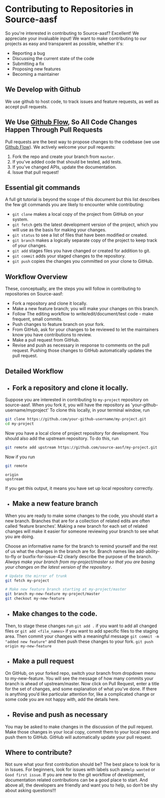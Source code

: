 # Contributing to Repositories in Source-aasf
So you're interested in contributing to Source-aasf? Excellent! We appreciate your invaluable input! We want to make contributing to our projects as easy and transparent as possible, whether it's:

- Reporting a bug
- Discussing the current state of the code
- Submitting a fix
- Proposing new features
- Becoming a maintainer

## We Develop with Github
We use github to host code, to track issues and feature requests, as well as accept pull requests.

## We Use [Github Flow](https://guides.github.com/introduction/flow/index.html), So All Code Changes Happen Through Pull Requests
Pull requests are the best way to propose changes to the codebase (we use [Github Flow](https://guides.github.com/introduction/flow/index.html)). We actively welcome your pull requests:

1. Fork the repo and create your branch from `master`.
2. If you've added code that should be tested, add tests.
3. If you've changed APIs, update the documentation.
4. Issue that pull request!


## Essential git commands
A full git tutorial is beyond the scope of this document but this list describes the few git commands you are likely to encounter while contributing:

- `git clone` makes a local copy of the project from GitHub on your system.
- `git fetch` gets the latest development version of the project, which you will use as the basis for making your changes.
- `git status` to see a list of files that have been modified or created.
- `git branch` makes a logically separate copy of the project to keep track of your changes.
- `git add` stages files you have changed or created for addition to git.
- `git commit` adds your staged changes to the repository.
- `git push` copies the changes you committed on your clone to GitHub.


## Workflow Overview

These, conceptually, are the steps you will follow in contributing to repositories on Source-aasf:

- Fork a repository and clone it locally.
- Make a new feature branch; you will make your changes on this branch.
- Follow The editing workflow to write/edit/document/test code - make frequent, small commits.
- Push changes to feature branch on your fork.
- From GitHub, ask for your changes to be reviewed to let the maintainers know you have contributions to review.
- Make a pull request from GitHub.
- Revise and push as necessary in response to comments on the pull request. Pushing those changes to GitHub automatically updates the pull request.

## Detailed Workflow
* ## Fork a repository and clone it locally.
Suppose you are interested in contributing to `my-project` repository on source-aasf. When you fork it, you will have the repository as 'your-github-username/myproject'
To clone this locally, in your terminal window, run
```bash
git clone https://github.com/your-github-username/my-project.git
cd my-project
```
Now you have a local clone of project repository for development. You should also add the upstream repository. To do this, run
```bash
git remote add upstream https://github.com/source-aasf/my-project.git
```
Now if you run
```bash
git remote
```
```
origin
upstream
```
If you get this output, it means you have set up local repository correctly.


* ## Make a new feature branch
When you are ready to make some changes to the code, you should start a new branch. Branches that are for a collection of related edits are often called ‘feature branches’.
Making a new branch for each set of related changes will make it easier for someone reviewing your branch to see what you are doing.

Choose an informative name for the branch to remind yourself and the rest of us what the changes in the branch are for. Branch names like add-ability-to-fly or buxfix-for-issue-42 clearly describe the purpose of the branch.
*Always make your branch from my-project/master so that you are basing your changes on the latest version of the repository*.
```bash
# Update the mirror of trunk
git fetch my-project

# Make new feature branch starting at my-project/master
git branch my-new-feature my-project/master
git checkout my-new-feature
```

* ## Make changes to the code.
Then, to stage these changes run
`git add .` if you want to add all changed files or `git add <file_names>` if you want to add specific files to the staging area.
Then commit your changes with a meaningful message
`git commit -m "added new feature"`
and then push these changes to your fork.
`git push origin my-new-feature`

* ## Make a pull request
On GitHub, on your forked repo, switch your branch from dropdown menu to my-new-feature.
You will see the message of how many commits your branch is ahead of upstream/master.
Now click on Pull Request, enter a title for the set of changes, and some explanation of what you’ve done. If there is anything you’d like particular attention for, like a complicated change or some code you are not happy with, add the details here.

* ## Revise and push as necessary

You may be asked to make changes in the discussion of the pull request. Make those changes in your local copy, commit them to your local repo and push them to GitHub. GitHub will automatically update your pull request.

## Where to contribute?
Not sure what your first contribution should be? The best place to look for is in Issues. For beginners, look for issues with labels such as`Help wanted` or `Good first issue`. If you are new to the git workflow of development, documentation related contributions can be a good place to start. And above all, the developers are friendly and want you to help, so don’t be shy about asking questions!!!
